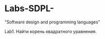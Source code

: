 # Labs-SDPL-
"Software design and programming languages"

Lab1.
Найти корень квадратного уравнения.
